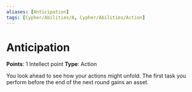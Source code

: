 ```yaml
---
aliases: [Anticipation]
tags: [Cypher/Abilities/A, Cypher/Abilities/Action]
---
```


# Anticipation

**Points**: 1 Intellect point
**Type**: Action

You look ahead to see how your actions might unfold. The first task you perform before the end of the next round gains an asset.
